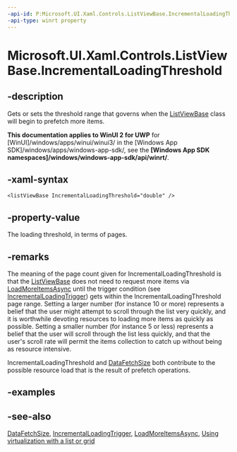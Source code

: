 ```yaml
---
-api-id: P:Microsoft.UI.Xaml.Controls.ListViewBase.IncrementalLoadingThreshold
-api-type: winrt property
---
```


<!-- Property syntax
public double IncrementalLoadingThreshold { get;  set; }
-->

# Microsoft.UI.Xaml.Controls.ListViewBase.IncrementalLoadingThreshold

## -description
Gets or sets the threshold range that governs when the [ListViewBase](listviewbase.md) class will begin to prefetch more items.

**This documentation applies to WinUI 2 for UWP** for [WinUI]/windows/apps/winui/winui3/ in the [Windows App SDK]/windows/apps/windows-app-sdk/, see the **[Windows App SDK namespaces]/windows/windows-app-sdk/api/winrt/**.

## -xaml-syntax
```xaml
<listViewBase IncrementalLoadingThreshold="double" />
```


## -property-value
The loading threshold, in terms of pages.

## -remarks
The meaning of the page count given for IncrementalLoadingThreshold is that the [ListViewBase](listviewbase.md) does not need to request more items via [LoadMoreItemsAsync](listviewbase_loadmoreitemsasync_1264491126.md) until the trigger condition (see [IncrementalLoadingTrigger](listviewbase_incrementalloadingtrigger.md)) gets within the IncrementalLoadingThreshold page range. Setting a larger number (for instance 10 or more) represents a belief that the user might attempt to scroll through the list very quickly, and it is worthwhile devoting resources to loading more items as quickly as possible. Setting a smaller number (for instance 5 or less) represents a belief that the user will scroll through the list less quickly, and that the user's scroll rate will permit the items collection to catch up without being as resource intensive.

IncrementalLoadingThreshold and [DataFetchSize](listviewbase_datafetchsize.md) both contribute to the possible resource load that is the result of prefetch operations.

## -examples

## -see-also
[DataFetchSize](listviewbase_datafetchsize.md), [IncrementalLoadingTrigger](incrementalloadingtrigger.md), [LoadMoreItemsAsync](listviewbase_loadmoreitemsasync_1264491126.md), [Using virtualization with a list or grid](/previous-versions/windows/apps/hh780657(v=win.10))

